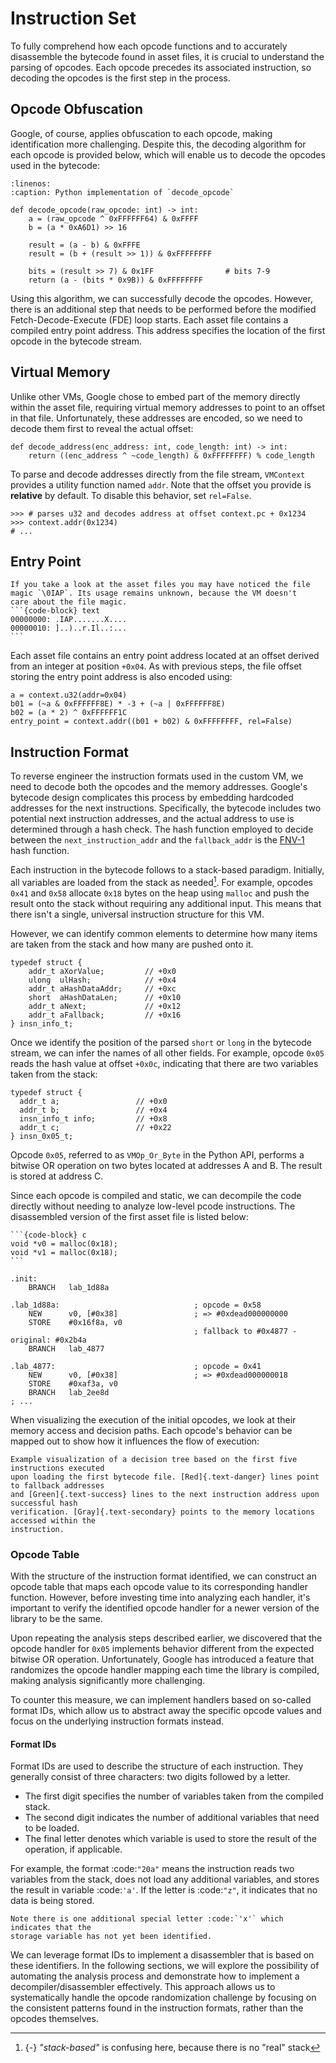 # Instruction Set

To fully comprehend how each opcode functions and to accurately disassemble
the bytecode found in asset files, it is crucial to understand the parsing
of opcodes. Each opcode precedes its associated instruction, so decoding
the opcodes is the first step in the process.

## Opcode Obfuscation

Google, of course, applies obfuscation to each opcode, making identification more
challenging. Despite this, the decoding algorithm for each opcode is provided below,
which will enable us to decode the opcodes used in the bytecode:

```{code-block} python
:linenos:
:caption: Python implementation of `decode_opcode`

def decode_opcode(raw_opcode: int) -> int:
    a = (raw_opcode ^ 0xFFFFFF64) & 0xFFFF
    b = (a * 0xA6D1) >> 16

    result = (a - b) & 0xFFFE
    result = (b + (result >> 1)) & 0xFFFFFFFF

    bits = (result >> 7) & 0x1FF                # bits 7-9
    return (a - (bits * 0x9B)) & 0xFFFFFFFF
```

Using this algorithm, we can successfully decode the opcodes. However, there
is an additional step that needs to be performed before the modified
Fetch-Decode-Execute (FDE) loop starts. Each asset file contains a compiled
entry point address. This address specifies the location of the first
opcode in the bytecode stream.

## Virtual Memory

Unlike other VMs, Google chose to embed part of the memory directly within the asset file,
requiring virtual memory addresses to point to an offset in that file. Unfortunately,
these addresses are encoded, so we need to decode them first to reveal the actual offset:

```{code-block} python
def decode_address(enc_address: int, code_length: int) -> int:
    return ((enc_address ^ ~code_length) & 0xFFFFFFFF) % code_length
```

To parse and decode addresses directly from the file stream, `VMContext` provides a
utility function named `addr`. Note that the offset you provide is **relative** by
default. To disable this behavior, set `rel=False`.

```{code-block} python
>>> # parses u32 and decodes address at offset context.pc + 0x1234
>>> context.addr(0x1234)
# ...
```

## Entry Point

````{margin} **Asset Files**
If you take a look at the asset files you may have noticed the file
magic `\0IAP`. Its usage remains unknown, because the VM doesn't
care about the file magic.
```{code-block} text
00000000: .IAP.......X....
00000010: ]..)..r.Il..:...
```
````

Each asset file contains an entry point address located at an offset derived
from an integer at position `+0x04`. As with previous steps, the file offset
storing the entry point address is also encoded using:

```{code-block} python
a = context.u32(addr=0x04)
b01 = (~a & 0xFFFFFF8E) * -3 + (~a | 0xFFFFFF8E)
b02 = (a * 2) ^ 0xFFFFFF1C
entry_point = context.addr((b01 + b02) & 0xFFFFFFFF, rel=False)
```

## Instruction Format

To reverse engineer the instruction formats used in the custom VM, we need to
decode both the opcodes and the memory addresses. Google's bytecode design
complicates this process by embedding hardcoded addresses for the next
instructions. Specifically, the bytecode includes two potential next instruction
addresses, and the actual address to use is determined through a hash check. The
hash function employed to decide between the `next_instruction_addr` and the
`fallback_addr` is the [FNV-1](https://en.wikipedia.org/wiki/Fowler-Noll-Vo_hash_function)
hash function.

Each instruction in the bytecode follows to a stack-based paradigm. Initially, all
variables are loaded from the stack as needed[^mn6]. For example, opcodes `0x41` and
`0x58` allocate `0x18` bytes on the heap using `malloc` and push the result onto the
stack without requiring any additional input. This means that there isn't a single,
universal instruction structure for this VM.

However, we can identify common elements to determine how many items
are taken from the stack and how many are pushed onto it.

[^mn6]: {-} _"stack-based"_ is confusing here, because there is no "real" stack

```{code-block} c
typedef struct {
    addr_t aXorValue;         // +0x0
    ulong  ulHash;            // +0x4
    addr_t aHashDataAddr;     // +0xc
    short  aHashDataLen;      // +0x10
    addr_t aNext;             // +0x12
    addr_t aFallback;         // +0x16
} insn_info_t;
```

Once we identify the position of the parsed `short` or `long` in the bytecode stream,
we can infer the names of all other fields. For example, opcode `0x05` reads the hash
value at offset `+0x0c`, indicating that there are two variables taken from the stack:

```{code-block} c
typedef struct {
  addr_t a;                 // +0x0
  addr_t b;                 // +0x4
  insn_info_t info;         // +0x8
  addr_t c;                 // +0x22
} insn_0x05_t;
```

Opcode `0x05`, referred to as `VMOp_Or_Byte` in the Python API, performs a bitwise OR
operation on two bytes located at addresses A and B. The result is stored at
address C.

Since each opcode is compiled and static, we can decompile the code directly without
needing to analyze low-level pcode instructions. The disassembled version of the first
asset file is listed below:

````{margin} **The same code can be expressed using C pseudocode:**
```{code-block} c
void *v0 = malloc(0x18);
void *v1 = malloc(0x18);
```
````

```{code-block} asm
.init:
    BRANCH   lab_1d88a

.lab_1d88a:                              ; opcode = 0x58
    NEW      v0, [#0x38]                 ; => #0xdead000000000
    STORE    #0x16f8a, v0
                                         ; fallback to #0x4877 - original: #0x2b4a
    BRANCH   lab_4877

.lab_4877:                               ; opcode = 0x41
    NEW      v0, [#0x38]                 ; => #0xdead000000018
    STORE    #0xaf3a, v0
    BRANCH   lab_2ee8d
; ...
```

When visualizing the execution of the initial opcodes, we look at their memory access and
decision paths. Each opcode's behavior can be mapped out to show how it influences the flow
of execution:

```{figure} _static/depth_5.svg
Example visualization of a decision tree based on the first five instructions executed
upon loading the first bytecode file. [Red]{.text-danger} lines point to fallback addresses
and [Green]{.text-success} lines to the next instruction address upon successful hash
verification. [Gray]{.text-secondary} points to the memory locations accessed within the
instruction.
```

### Opcode Table

With the structure of the instruction format identified, we can construct an opcode table
that maps each opcode value to its corresponding handler function. However, before investing
time into analyzing each handler, it's important to verify the identified opcode handler for
a newer version of the library to be the same.

Upon repeating the analysis steps described earlier, we discovered that the opcode handler for
`0x05` implements behavior different from the expected bitwise OR operation. Unfortunately,
Google has introduced a feature that randomizes the opcode handler mapping each time the
library is compiled, making analysis significantly more challenging.

To counter this measure, we can implement handlers based on so-called format IDs, which allow
us to abstract away the specific opcode values and focus on the underlying instruction formats
instead.

#### Format IDs

Format IDs are used to describe the structure of each instruction. They generally consist
of three characters: two digits followed by a letter.

- The first digit specifies the number of variables taken from the compiled stack.
- The second digit indicates the number of additional variables that need to be loaded.
- The final letter denotes which variable is used to store the result of the operation, if applicable.

For example, the format :code:`"20a"` means the instruction reads two variables from the
stack, does not load any additional variables, and stores the result in variable :code:`'a'`.
If the letter is :code:`"z"`, it indicates that no data is being stored.

```{note}
Note there is one additional special letter :code:`'x'` which indicates that the
storage variable has not yet been identified.
```

We can leverage format IDs to implement a disassembler that is based on these identifiers. In
the following sections, we will explore the possibility of automating the analysis process and
demonstrate how to implement a decompiler/disassembler effectively. This approach allows us to
systematically handle the opcode randomization challenge by focusing on the consistent patterns
found in the instruction formats, rather than the opcodes themselves.
